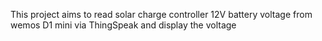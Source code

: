 This project aims to read solar charge controller 12V battery voltage from wemos D1 mini via ThingSpeak and display the voltage
